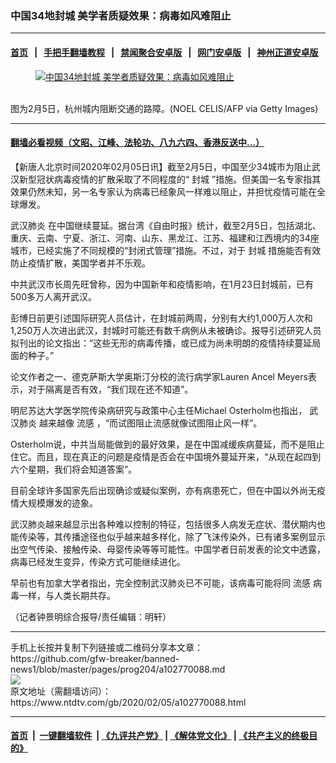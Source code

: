 ### 中国34地封城 美学者质疑效果：病毒如风难阻止
------------------------

#### [首页](https://github.com/gfw-breaker/banned-news1/blob/master/README.md) &nbsp;&nbsp;|&nbsp;&nbsp; [手把手翻墙教程](https://github.com/gfw-breaker/guides/wiki) &nbsp;&nbsp;|&nbsp;&nbsp; [禁闻聚合安卓版](https://github.com/gfw-breaker/bn-android) &nbsp;&nbsp;|&nbsp;&nbsp; [网门安卓版](https://github.com/oGate2/oGate) &nbsp;&nbsp;|&nbsp;&nbsp; [神州正道安卓版](https://github.com/SzzdOgate/update) 



<div><div class="featured_image">
 <a href="https://i.ntdtv.com/assets/uploads/2020/02/GettyImages-1198750366.jpg" target="_blank">
  <figure>
   <img alt="中国34地封城 美学者质疑效果：病毒如风难阻止" src="https://i.ntdtv.com/assets/uploads/2020/02/GettyImages-1198750366-800x450.jpg"/>
  </figure><br/>
 </a>
 <span class="caption">
  图为2月5日，杭州城内阻断交通的路障。(NOEL CELIS/AFP via Getty Images)
 </span>
</div>
</div><hr/>

#### [翻墙必看视频（文昭、江峰、法轮功、八九六四、香港反送中...）](https://github.com/gfw-breaker/banned-news1/blob/master/pages/link3.md)

<div><div class="post_content" itemprop="articleBody">
 <p>
  【新唐人北京时间2020年02月05日讯】截至2月5日，中国至少34城市为阻止武汉新型冠状病毒疫情的扩散采取了不同程度的“
  <ok href="https://www.ntdtv.com/gb/封城.htm">
   封城
  </ok>
  ”措施。但美国一名专家指其效果仍然未知，另一名专家认为病毒已经象风一样难以阻止，并担忧疫情可能在全球爆发。
 </p>
 <p>
  <ok href="https://www.ntdtv.com/gb/武汉肺炎.htm">
   武汉肺炎
  </ok>
  在中国继续蔓延。据台湾《自由时报》统计，截至2月5日，包括湖北、重庆、云南、宁夏、浙江、河南、山东、黑龙江、江苏、福建和江西境内的34座城市，已经实施了不同规模的“封闭式管理”措施。不过，对于
  <ok href="https://www.ntdtv.com/gb/封城.htm">
   封城
  </ok>
  措施能否有效防止疫情扩散，美国学者并不乐观。
 </p>
 <p>
  中共武汉市长周先旺曾称，因为中国新年和疫情影响，在1月23日封城前，已有500多万人离开武汉。
 </p>
 <p>
  彭博日前更引述国际研究人员估计，在封城前两周，分别有大约1,000万人次和1,250万人次进出武汉，封城时可能还有数千病例从未被确诊。报导引述研究人员拟刊出的论文指出：“这些无形的病毒传播，或已成为尚未明朗的疫情持续蔓延局面的种子。”
 </p>
 <p>
  论文作者之一、德克萨斯大学奥斯汀分校的流行病学家Lauren Ancel Meyers表示，对于隔离是否有效，“我们现在还不知道”。
 </p>
 <p>
  明尼苏达大学医学院传染病研究与政策中心主任Michael Osterholm也指出，
  <ok href="https://www.ntdtv.com/gb/武汉肺炎.htm">
   武汉肺炎
  </ok>
  越来越像
  <ok href="https://www.ntdtv.com/gb/流感.htm">
   流感
  </ok>
  ，“而试图阻止流感就像试图阻止风一样”。
 </p>
 <p>
  Osterholm说，中共当局能做到的最好效果，是在中国减缓疾病蔓延，而不是阻止住它。而且，现在真正的问题是疫情是否会在中国境外蔓延开来，“从现在起四到六个星期，我们将会知道答案”。
 </p>
 <p>
  目前全球许多国家先后出现确诊或疑似案例，亦有病患死亡，但在中国以外尚无疫情大规模爆发的迹象。
 </p>
 <p>
  武汉肺炎越来越显示出各种难以控制的特征，包括很多人病发无症状、潜伏期内也能传染等，其传播途径也似乎越来越多样化，除了飞沫传染外，已有诸多案例显示出空气传染、接触传染、母婴传染等等可能性。中国学者日前发表的论文中透露，病毒已经发生变异，传染方式可能继续进化。
 </p>
 <p>
  早前也有加拿大学者指出，完全控制武汉肺炎已不可能，该病毒可能将同
  <ok href="https://www.ntdtv.com/gb/流感.htm">
   流感
  </ok>
  病毒一样，与人类长期共存。
 </p>
 <p>
  （记者钟景明综合报导/责任编辑：明轩）
 </p>
 <div class="single_ad">
 </div>
</div>
</div>
<hr/>
手机上长按并复制下列链接或二维码分享本文章：<br/>
https://github.com/gfw-breaker/banned-news1/blob/master/pages/prog204/a102770088.md <br/>
<a href='https://github.com/gfw-breaker/banned-news1/blob/master/pages/prog204/a102770088.md'><img src='https://github.com/gfw-breaker/banned-news1/blob/master/pages/prog204/a102770088.md.png'/></a> <br/>
原文地址（需翻墙访问）：https://www.ntdtv.com/gb/2020/02/05/a102770088.html


------------------------
#### [首页](https://github.com/gfw-breaker/banned-news1/blob/master/README.md) &nbsp;|&nbsp; [一键翻墙软件](https://github.com/gfw-breaker/nogfw/blob/master/README.md) &nbsp;| [《九评共产党》](https://github.com/gfw-breaker/9ping.md/blob/master/README.md#九评之一评共产党是什么) | [《解体党文化》](https://github.com/gfw-breaker/jtdwh.md/blob/master/README.md) | [《共产主义的终极目的》](https://github.com/gfw-breaker/gczydzjmd.md/blob/master/README.md)


<img src='http://gfw-breaker.win/banned-news/pages/prog204/a102770088.md' width='0px' height='0px'/>